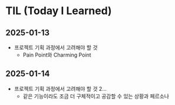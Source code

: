 # TIL (Today I Learned)
## 2025-01-13
- 프로젝트 기획 과정에서 고려해야 할 것
    - Pain Point와 Charming Point

## 2025-01-14
- 프로젝트 기획 과정에서 고려해야 할 것 2...
    - 같은 기능이라도 조금 더 구체적이고 공감할 수 있는 상황과 페르소나
